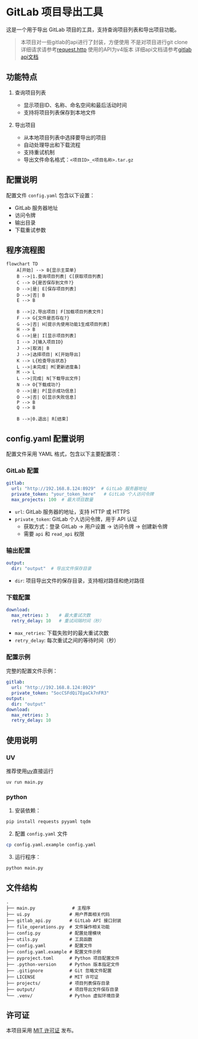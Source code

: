 # GitLab 项目导出工具

这是一个用于导出 GitLab 项目的工具，支持查询项目列表和导出项目功能。
>本项目对一些gitlab的api进行了封装，方便使用
>不是对项目进行git clone
>详细请求请参考[request.http](request.http)
>使用的API为v4版本
>详细api文档请参考[gitlab api文档](https://docs.gitlab.com/api/rest/)

## 功能特点

1. 查询项目列表
   - 显示项目ID、名称、命名空间和最后活动时间
   - 支持将项目列表保存到本地文件

2. 导出项目
   - 从本地项目列表中选择要导出的项目
   - 自动处理导出和下载流程
   - 支持重试机制
   - 导出文件命名格式：`<项目ID>_<项目名称>.tar.gz`

## 配置说明

配置文件 `config.yaml` 包含以下设置：
- GitLab 服务器地址
- 访问令牌
- 输出目录
- 下载重试参数

## 程序流程图

```mermaid
flowchart TD
    A[开始] --> B{显示主菜单}
    B -->|1.查询项目列表| C[获取项目列表]
    C --> D{是否保存到文件?}
    D -->|是| E[保存项目列表]
    D -->|否| B
    E --> B
    
    B -->|2.导出项目| F[加载项目列表文件]
    F --> G{文件是否存在?}
    G -->|否| H[提示先使用功能1生成项目列表]
    H --> B
    G -->|是| I[显示项目列表]
    I --> J{输入项目ID}
    J -->|取消| B
    J -->|选择项目| K[开始导出]
    K --> L{检查导出状态}
    L -->|未完成| M[更新进度条]
    M --> L
    L -->|完成| N[下载导出文件]
    N --> O{下载成功?}
    O -->|是| P[显示成功信息]
    O -->|否| Q[显示失败信息]
    P --> B
    Q --> B
    
    B -->|0.退出| R[结束]
```

## config.yaml 配置说明

配置文件采用 YAML 格式，包含以下主要配置项：

### GitLab 配置
```yaml
gitlab:
  url: "http://192.168.8.124:8929"  # GitLab 服务器地址
  private_token: "your_token_here"   # GitLab 个人访问令牌
  max_projects: 100  # 最大项目数量
```

- `url`: GitLab 服务器的地址，支持 HTTP 或 HTTPS
- `private_token`: GitLab 个人访问令牌，用于 API 认证
  - 获取方式：登录 GitLab -> 用户设置 -> 访问令牌 -> 创建新令牌
  - 需要 `api` 和 `read_api` 权限

### 输出配置
```yaml
output:
  dir: "output"  # 导出文件保存目录
```

- `dir`: 项目导出文件的保存目录，支持相对路径和绝对路径

### 下载配置
```yaml
download:
  max_retries: 3    # 最大重试次数
  retry_delay: 10   # 重试间隔时间（秒）
```

- `max_retries`: 下载失败时的最大重试次数
- `retry_delay`: 每次重试之间的等待时间（秒）

### 配置示例
完整的配置文件示例：
```yaml
gitlab:
  url: "http://192.168.8.124:8929"
  private_token: "SocCSFdQi7EpaCk7nFR3"
output:
  dir: "output"
download:
  max_retries: 3
  retry_delay: 10
```

## 使用说明
### UV
推荐使用[uv](https://docs.astral.sh/uv/getting-started/installation/)直接运行
```
uv run main.py
```

### python
1. 安装依赖：
```bash
pip install requests pyyaml tqdm
```

2. 配置 `config.yaml` 文件
```bash
cp config.yaml.example config.yaml
```
3. 运行程序：
```bash
python main.py
 ```

## 文件结构

```
.
├── main.py              # 主程序
├── ui.py               # 用户界面相关代码
├── gitlab_api.py       # GitLab API 接口封装
├── file_operations.py  # 文件操作相关功能
├── config.py           # 配置处理模块
├── utils.py            # 工具函数
├── config.yaml         # 配置文件
├── config.yaml.example # 配置文件示例
├── pyproject.toml      # Python 项目配置文件
├── .python-version     # Python 版本指定文件
├── .gitignore          # Git 忽略文件配置
├── LICENSE             # MIT 许可证
├── projects/           # 项目列表保存目录
├── output/             # 项目导出文件保存目录
└── .venv/              # Python 虚拟环境目录
```

## 许可证

本项目采用 [MIT 许可证](LICENSE) 发布。
